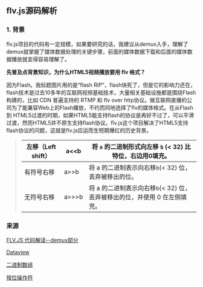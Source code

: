 ## flv.js源码解析

### 1. 背景

flv.js项目的代码有一定规模，如果要研究的话，我建议从demux入手，理解了demux就掌握了媒体数据处理的关键步骤，前面的媒体数据下载和后面的媒体数据播放就变得容易理解了。

**先普及点背景知识，为什么HTML5视频播放要用 flv 格式？**

因为Flash。我标题图片用的是“flash RIP”，flash快死了，但是它的影响力还在，flash技术是过去10多年的互联网视频基础技术，大量相关基础设施都是围绕Flash构建的，比如 CDN 普遍支持的 RTMP 和 flv over http协议。做互联网直播的公司为了能兼容Web上的Flash播放，不约而同地选择了flv的媒体格式。在从Flash到 HTML5过渡的时期，如果HTML5能支持flash的协议是再好不过了，可以平滑过渡，然而HTML5并不原生支持flash协议。flv.js这个项目解决了HTML5支持flash协议的问题，这就是flv.js应运而生短期爆红的历史背景。

>| 左移（Left shift） | a<<b  | 将 `a` 的二进制形式向左移 `b` (< 32) 比特位，右边用0填充。   |
>| -------------- | ----- | ---------------------------------------- |
>| 有符号右移          | a>>b  | 将 a 的二进制表示向右移` b `(< 32) 位，丢弃被移出的位。      |
>| 无符号右移          | a>>>b | 将 a 的二进制表示向右移` b `(< 32) 位，丢弃被移出的位，并使用 0 在左侧填充。 |














### 来源

[FLV.JS 代码解读--demux部分](https://zhuanlan.zhihu.com/p/24429290)

[Dataview](https://developer.mozilla.org/en-US/docs/Web/JavaScript/Reference/Global_Objects/DataView)

[二进制数组](http://javascript.ruanyifeng.com/stdlib/arraybuffer.html)

[按位操作符](https://developer.mozilla.org/zh-CN/docs/Web/JavaScript/Reference/Operators/Bitwise_Operators)